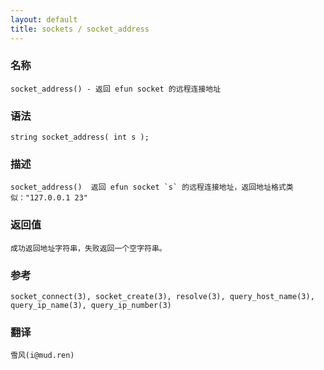 ```yaml
---
layout: default
title: sockets / socket_address
---
```


### 名称

    socket_address() - 返回 efun socket 的远程连接地址

### 语法

    string socket_address( int s );

### 描述

    socket_address()  返回 efun socket `s` 的远程连接地址，返回地址格式类似："127.0.0.1 23"

### 返回值

    成功返回地址字符串，失败返回一个空字符串。

### 参考

    socket_connect(3), socket_create(3), resolve(3), query_host_name(3), query_ip_name(3), query_ip_number(3)

### 翻译 ###

    雪风(i@mud.ren)
